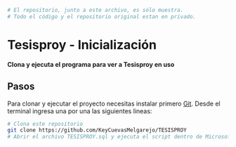 ```bash
# El repositorio, junto a este archivo, es sólo muestra. 
# Todo el código y el repositorio original estan en privado.
```
# Tesisproy - Inicialización

**Clona y ejecuta el programa para ver a Tesisproy en uso**

## Pasos

Para clonar y ejecutar el proyecto necesitas instalar primero [Git](https://git-scm.com). Desde el terminal ingresa una por una las siguientes lineas:

```bash
# Clona este repositorio
git clone https://github.com/KeyCuevasMelgarejo/TESISPROY
# Abrir el archivo TESISPROY.sql y ejecuta el script dentro de Microsoft SQL Server.
```

